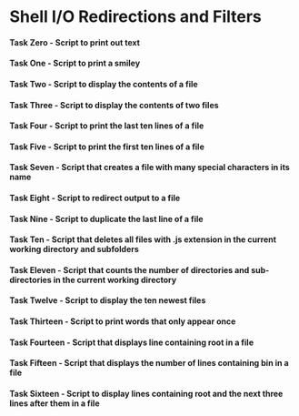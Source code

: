 # Shell I/O Redirections and Filters
#### Task Zero - Script to print out text
#### Task One - Script to print a smiley
#### Task Two - Script to display the contents of a file
#### Task Three - Script to display the contents of two files
#### Task Four - Script to print the last ten lines of a file
#### Task Five - Script to print the first ten lines of a file
#### Task Seven - Script that creates  a file with many special characters in its name
#### Task Eight - Script to redirect output to a file
#### Task Nine - Script to duplicate the last line of a file
#### Task Ten - Script that deletes all files with .js extension in the current working directory and subfolders
#### Task Eleven - Script that counts the number of directories and sub-directories in the current working directory
#### Task Twelve - Script to display the ten newest files
#### Task Thirteen - Script to print words that only appear once
#### Task Fourteen - Script that displays line containing root in a file
#### Task Fifteen - Script that displays the number of  lines containing bin in a file
#### Task Sixteen - Script to display lines containing root and the next three lines after them in a file
